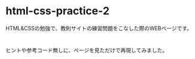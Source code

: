 # html-css-practice-2
HTML&amp;CSSの勉強で、教則サイトの練習問題をこなした際のWEBページです。
#
ヒントや参考コード無しに、ページを見ただけで再現してみました。
